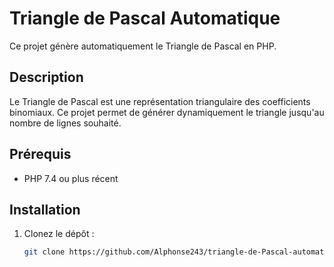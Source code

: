 # Triangle de Pascal Automatique

Ce projet génère automatiquement le Triangle de Pascal en PHP.

## Description

Le Triangle de Pascal est une représentation triangulaire des coefficients binomiaux. Ce projet permet de générer dynamiquement le triangle jusqu'au nombre de lignes souhaité.

## Prérequis

- PHP 7.4 ou plus récent

## Installation

1. Clonez le dépôt :

   ```bash
   git clone https://github.com/Alphonse243/triangle-de-Pascal-automatique.git

<?php
function generatePascalTriangle($n) {
    $triangle = [];

    for ($i = 0; $i < $n; $i++) {
        $triangle[$i] = [];
        $triangle[$i][0] = 1;
        for ($j = 1; $j < $i; $j++) {
            $triangle[$i][$j] = $triangle[$i - 1][$j - 1] + $triangle[$i - 1][$j];
        }
        $triangle[$i][$i] = 1;
    }

    return $triangle;
}

function printPascalTriangle($triangle) {
    foreach ($triangle as $row) {
        echo implode(' ', $row) . "\n";
    }
}

$n = intval(readline("Entrez le nombre de lignes pour le Triangle de Pascal: "));
$triangle = generatePascalTriangle($n);
printPascalTriangle($triangle);
?>
